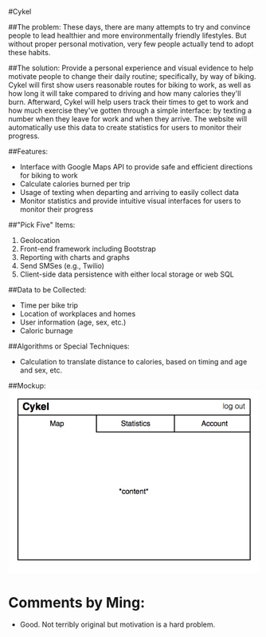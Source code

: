 #Cykel

##The problem: 
These days, there are many attempts to try and convince people to lead healthier and more environmentally friendly lifestyles. But without proper personal motivation, very few people actually tend to adopt these habits.

##The solution: 
Provide a personal experience and visual evidence to help motivate people to change their daily routine; specifically, by way of biking. Cykel will first show users reasonable routes for biking to work, as well as how long it will take compared to driving and how many calories they'll burn. Afterward, Cykel will help users track their times to get to work and how much exercise they've gotten through a simple interface: by texting a number when they leave for work and when they arrive. The website will automatically use this data to create statistics for users to monitor their progress.

##Features:
- Interface with Google Maps API to provide safe and efficient directions for biking to work
- Calculate calories burned per trip
- Usage of texting when departing and arriving to easily collect data
- Monitor statistics and provide intuitive visual interfaces for users to monitor their progress

##"Pick Five" Items:
1. Geolocation
2. Front-end framework including Bootstrap
3. Reporting with charts and graphs
4. Send SMSes (e.g., Twilio)
5. Client-side data persistence with either local storage or web SQL

##Data to be Collected:
- Time per bike trip
- Location of workplaces and homes
- User information (age, sex, etc.)
- Caloric burnage

##Algorithms or Special Techniques:
- Calculation to translate distance to calories, based on timing and age and sex, etc.

##Mockup:
![Mockup of website design](mockup.jpg)

# Comments by Ming:
* Good.  Not terribly original but motivation is a hard problem.
